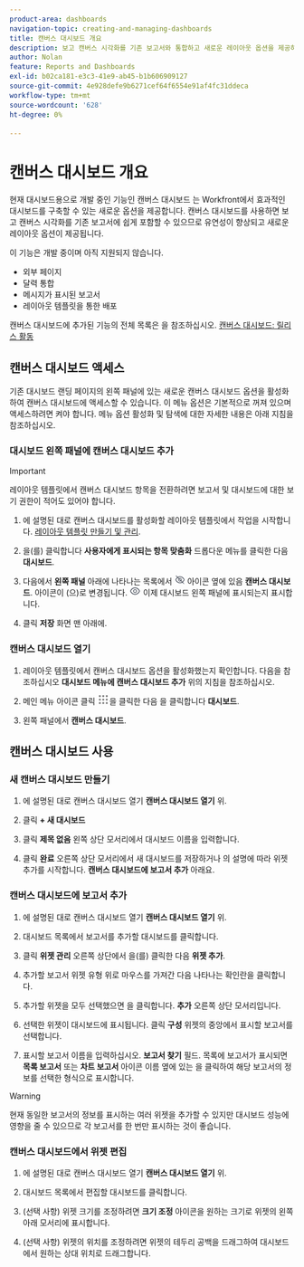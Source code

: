 ```yaml
---
product-area: dashboards
navigation-topic: creating-and-managing-dashboards
title: 캔버스 대시보드 개요
description: 보고 캔버스 시각화를 기존 보고서와 통합하고 새로운 레이아웃 옵션을 제공하는 캔버스 대시보드를 만들 수 있습니다.
author: Nolan
feature: Reports and Dashboards
exl-id: b02ca181-e3c3-41e9-ab45-b1b606909127
source-git-commit: 4e928defe9b6271cef64f6554e91af4fc31ddeca
workflow-type: tm+mt
source-wordcount: '628'
ht-degree: 0%

---
```


# 캔버스 대시보드 개요

<!-- Audited: 12/2023 -->

현재 대시보드용으로 개발 중인 기능인 캔버스 대시보드 는 Workfront에서 효과적인 대시보드를 구축할 수 있는 새로운 옵션을 제공합니다. 캔버스 대시보드를 사용하면 보고 캔버스 시각화를 기존 보고서에 쉽게 포함할 수 있으므로 유연성이 향상되고 새로운 레이아웃 옵션이 제공됩니다.

이 기능은 개발 중이며 아직 지원되지 않습니다.
* 외부 페이지
* 달력 통합
* 메시지가 표시된 보고서
* 레이아웃 템플릿을 통한 배포

캔버스 대시보드에 추가된 기능의 전체 목록은 을 참조하십시오. [캔버스 대시보드: 릴리스 활동](/help/quicksilver/product-announcements/betas/canvas-dashboards-beta/canvas-dashboards-release-activity.md)

## 캔버스 대시보드 액세스

기존 대시보드 랜딩 페이지의 왼쪽 패널에 있는 새로운 캔버스 대시보드 옵션을 활성화하여 캔버스 대시보드에 액세스할 수 있습니다. 이 메뉴 옵션은 기본적으로 꺼져 있으며 액세스하려면 켜야 합니다. 메뉴 옵션 활성화 및 탐색에 대한 자세한 내용은 아래 지침을 참조하십시오.

### 대시보드 왼쪽 패널에 캔버스 대시보드 추가

>[!IMPORTANT]
>
>레이아웃 템플릿에서 캔버스 대시보드 항목을 전환하려면 보고서 및 대시보드에 대한 보기 권한이 적어도 있어야 합니다.

1. 에 설명된 대로 캔버스 대시보드를 활성화할 레이아웃 템플릿에서 작업을 시작합니다. [레이아웃 템플릿 만들기 및 관리](../../../administration-and-setup/customize-workfront/use-layout-templates/create-and-manage-layout-templates.md).

1. 을(를) 클릭합니다 **사용자에게 표시되는 항목 맞춤화** 드롭다운 메뉴를 클릭한 다음 **대시보드**.

1. 다음에서 **왼쪽 패널** 아래에 나타나는 목록에서 ![](assets/delete-secondary-nav-item.png) 아이콘 옆에 있음 **캔버스 대시보드**. 아이콘이 (으)로 변경됩니다. ![](assets/add-secondary-nav-item.png) 이제 대시보드 왼쪽 패널에 표시되는지 표시합니다.

1. 클릭 **저장** 화면 맨 아래에.

### 캔버스 대시보드 열기

1. 레이아웃 템플릿에서 캔버스 대시보드 옵션을 활성화했는지 확인합니다. 다음을 참조하십시오 **대시보드 메뉴에 캔버스 대시보드 추가** 위의 지침을 참조하십시오.

1. 메인 메뉴 아이콘 클릭 ![](assets/main-menu-icon.png)을 클릭한 다음 을 클릭합니다 **대시보드**.

1. 왼쪽 패널에서 **캔버스 대시보드**.

## 캔버스 대시보드 사용

### 새 캔버스 대시보드 만들기

1. 에 설명된 대로 캔버스 대시보드 열기 **캔버스 대시보드 열기** 위.

1. 클릭 **+ 새 대시보드**

1. 클릭 **제목 없음** 왼쪽 상단 모서리에서 대시보드 이름을 입력합니다.

1. 클릭 **완료** 오른쪽 상단 모서리에서 새 대시보드를 저장하거나 의 설명에 따라 위젯 추가를 시작합니다. **캔버스 대시보드에 보고서 추가** 아래요.

### 캔버스 대시보드에 보고서 추가

1. 에 설명된 대로 캔버스 대시보드 열기 **캔버스 대시보드 열기** 위.

1. 대시보드 목록에서 보고서를 추가할 대시보드를 클릭합니다.

1. 클릭 **위젯 관리** 오른쪽 상단에서 을(를) 클릭한 다음 **위젯 추가**.

1. 추가할 보고서 위젯 유형 위로 마우스를 가져간 다음 나타나는 확인란을 클릭합니다.

1. 추가할 위젯을 모두 선택했으면 을 클릭합니다. **추가** 오른쪽 상단 모서리입니다.

1. 선택한 위젯이 대시보드에 표시됩니다. 클릭 **구성** 위젯의 중앙에서 표시할 보고서를 선택합니다.

1. 표시할 보고서 이름을 입력하십시오. **보고서 찾기** 필드. 목록에 보고서가 표시되면 **목록 보고서** 또는 **차트 보고서** 아이콘 이름 옆에 있는 을 클릭하여 해당 보고서의 정보를 선택한 형식으로 표시합니다.

>[!WARNING]
> 현재 동일한 보고서의 정보를 표시하는 여러 위젯을 추가할 수 있지만 대시보드 성능에 영향을 줄 수 있으므로 각 보고서를 한 번만 표시하는 것이 좋습니다.

### 캔버스 대시보드에서 위젯 편집

1. 에 설명된 대로 캔버스 대시보드 열기 **캔버스 대시보드 열기** 위.

1. 대시보드 목록에서 편집할 대시보드를 클릭합니다.

1. (선택 사항) 위젯 크기를 조정하려면 **크기 조정** 아이콘을 원하는 크기로 위젯의 왼쪽 아래 모서리에 표시합니다.

1. (선택 사항) 위젯의 위치를 조정하려면 위젯의 테두리 공백을 드래그하여 대시보드에서 원하는 상대 위치로 드래그합니다.

